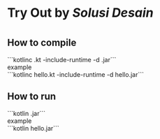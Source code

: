 <h1>Try Out by <i>Solusi Desain</i><h1>
<h2>How to compile</h2>
```kotlinc <name file>.kt -include-runtime -d <name file>.jar``` <br>
example <br>
```kotlinc hello.kt -include-runtime -d hello.jar``` <br>

<h2>How to run</h2>
```kotlin <name file>.jar``` <br>
example <br>
```kotlin hello.jar``` <br>